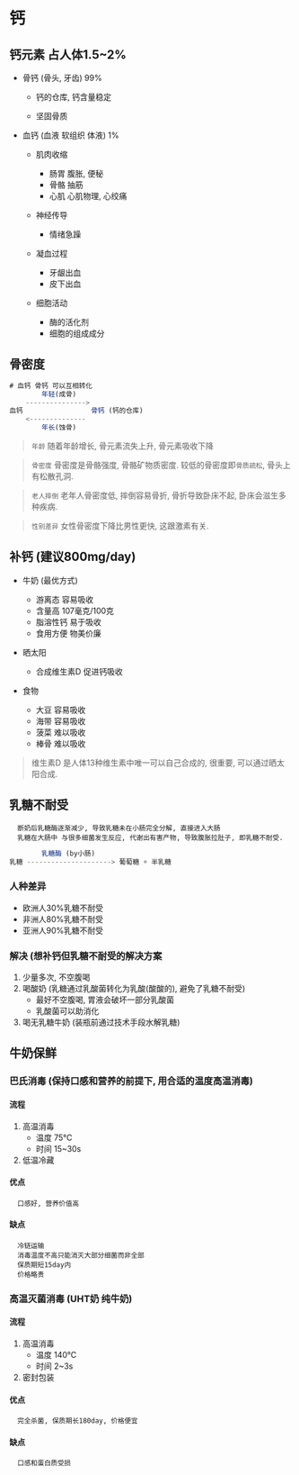# 钙

## 钙元素 占人体1.5~2%

- 骨钙 (骨头, 牙齿) 99%

  - 钙的仓库, 钙含量稳定

  - 坚固骨质

- 血钙 (血液 软组织 体液) 1%

  - 肌肉收缩
    - 肠胃 腹胀, 便秘
    - 骨骼 抽筋
    - 心肌 心肌物理, 心绞痛

  - 神经传导
    - 情绪急躁

  - 凝血过程
    - 牙龈出血
    - 皮下出血

  - 细胞活动
    - 酶的活化剂
    - 细胞的组成成分

## 骨密度

```js
# 血钙 骨钙 可以互相转化
        年轻(成骨)
    --------------->
血钙                 骨钙 (钙的仓库)
    <--------------
        年长(蚀骨)
```

> `年龄` 随着年龄增长, 骨元素流失上升, 骨元素吸收下降

> `骨密度` 骨密度是骨骼强度, 骨骼矿物质密度. 较低的骨密度即`骨质疏松`, 骨头上有松散孔洞.

> `老人摔倒` 老年人骨密度低, 摔倒容易骨折, 骨折导致卧床不起, 卧床会滋生多种疾病.

> `性别差异` 女性骨密度下降比男性更快, 这跟激素有关.

## 补钙 (建议800mg/day)

- 牛奶 (最优方式)

  - 游离态 容易吸收
  - 含量高 107毫克/100克
  - 脂溶性钙 易于吸收
  - 食用方便 物美价廉

- 晒太阳

  - 合成维生素D 促进钙吸收

- 食物

  - 大豆 容易吸收
  - 海带 容易吸收
  - 菠菜 难以吸收
  - 棒骨 难以吸收

> 维生素D 是人体13种维生素中唯一可以自己合成的, 很重要, 可以通过晒太阳合成.

## 乳糖不耐受

      断奶后乳糖酶逐渐减少, 导致乳糖未在小肠完全分解, 直接进入大肠
      乳糖在大肠中 与很多细菌发生反应, 代谢出有害产物, 导致腹胀拉肚子, 即乳糖不耐受.

```js
        乳糖酶 (by小肠)
乳糖 ---------------------> 葡萄糖 + 半乳糖
```

### 人种差异

- 欧洲人30%乳糖不耐受
- 非洲人80%乳糖不耐受
- 亚洲人90%乳糖不耐受

### 解决 (想补钙但乳糖不耐受的解决方案

1. 少量多次, 不空腹喝
2. 喝酸奶 (乳糖通过乳酸菌转化为乳酸(酸酸的), 避免了乳糖不耐受)
   - 最好不空腹喝, 胃液会破坏一部分乳酸菌
   - 乳酸菌可以助消化
3. 喝无乳糖牛奶 (装瓶前通过技术手段水解乳糖)

## 牛奶保鲜

### 巴氏消毒 (保持口感和营养的前提下, 用合适的温度高温消毒)

#### 流程

1. 高温消毒
    - 温度 75℃
    - 时间 15~30s
2. 低温冷藏

#### 优点

      口感好, 营养价值高

#### 缺点

      冷链运输
      消毒温度不高只能消灭大部分细菌而非全部
      保质期短15day内
      价格略贵

### 高温灭菌消毒 (UHT奶 纯牛奶)

#### 流程

1. 高温消毒
   - 温度 140℃
   - 时间 2~3s
2. 密封包装

#### 优点

      完全杀菌, 保质期长180day, 价格便宜

#### 缺点

      口感和蛋白质受损
